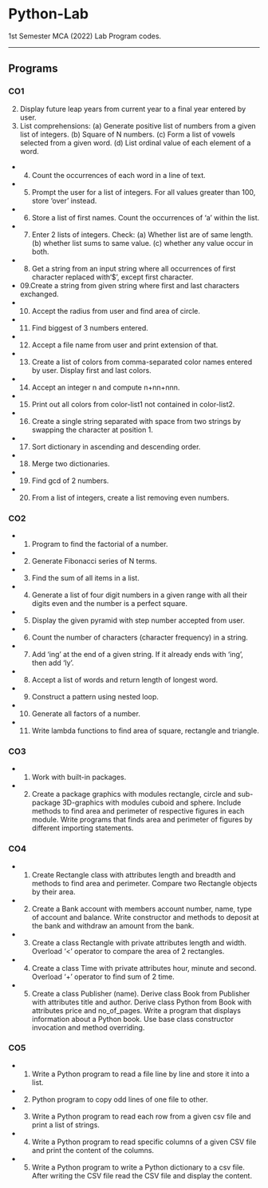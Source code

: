 # Python-Lab
1st Semester MCA (2022) Lab Program codes.

---

## Programs
### CO1
02. Display future leap years from current year to a final year entered by user.
03. List comprehensions:
  (a) Generate positive list of numbers from a given list of integers.
  (b) Square of N numbers.
  (c) Form a list of vowels selected from a given word.
  (d) List ordinal value of each element of a word.
- 04. Count the occurrences of each word in a line of text.
- 05. Prompt the user for a list of integers. For all values greater than 100, store ‘over’ instead.
- 06. Store a list of first names. Count the occurrences of ‘a’ within the list.
- 07. Enter 2 lists of integers. Check:
  (a) Whether list are of same length.
  (b) whether list sums to same value.
  (c) whether any value occur in both.
- 08. Get a string from an input string where all occurrences of first character replaced with‘$’, except first character.
- 09.Create a string from given string where first and last characters exchanged.
- 10. Accept the radius from user and find area of circle.
- 11. Find biggest of 3 numbers entered.
- 12. Accept a file name from user and print extension of that.
- 13. Create a list of colors from comma-separated color names entered by user. Display first and last colors.
- 14. Accept an integer n and compute n+nn+nnn.
- 15. Print out all colors from color-list1 not contained in color-list2.
- 16. Create a single string separated with space from two strings by swapping the character at position 1.
- 17. Sort dictionary in ascending and descending order.
- 18. Merge two dictionaries.
- 19. Find gcd of 2 numbers.
- 20. From a list of integers, create a list removing even numbers. 

### CO2
- 01. Program to find the factorial of a number.
- 02. Generate Fibonacci series of N terms.
- 03. Find the sum of all items in a list.
- 04. Generate a list of four digit numbers in a given range with all their digits even and the number is a perfect square.
- 05. Display the given pyramid with step number accepted from user.
- 06. Count the number of characters (character frequency) in a string.
- 07. Add ‘ing’ at the end of a given string. If it already ends with ‘ing’, then add ‘ly’.
- 08. Accept a list of words and return length of longest word.
- 09. Construct a pattern using nested loop.
- 10. Generate all factors of a number.
- 11. Write lambda functions to find area of square, rectangle and triangle.

### CO3
- 01. Work with built-in packages.
- 02. Create a package graphics with modules rectangle, circle and sub-package 3D-graphics with modules cuboid and sphere. Include methods to find area and perimeter of respective figures in each module. Write programs that finds area and perimeter of figures by different importing statements.

### CO4
- 01. Create Rectangle class with attributes length and breadth and methods to find area and perimeter. Compare two Rectangle objects by their area.
- 02. Create a Bank account with members account number, name, type of account and balance.
  Write constructor and methods to deposit at the bank and withdraw an amount from the bank.
- 03. Create a class Rectangle with private attributes length and width. Overload ‘<’ operator to compare the area of 2 rectangles.
- 04. Create a class Time with private attributes hour, minute and second. Overload ‘+’ operator to find sum of 2 time.
- 05. Create a class Publisher (name). Derive class Book from Publisher with attributes title and author. Derive class Python from Book with attributes price and no_of_pages. Write a program that displays information about a Python book. Use base class constructor invocation and method overriding.

### CO5
- 01. Write a Python program to read a file line by line and store it into a list.
- 02. Python program to copy odd lines of one file to other.
- 03. Write a Python program to read each row from a given csv file and print a list of strings.
- 04. Write a Python program to read specific columns of a given CSV file and print the content of the columns.
- 05. Write a Python program to write a Python dictionary to a csv file. After writing the CSV file read the CSV file and display the content.
